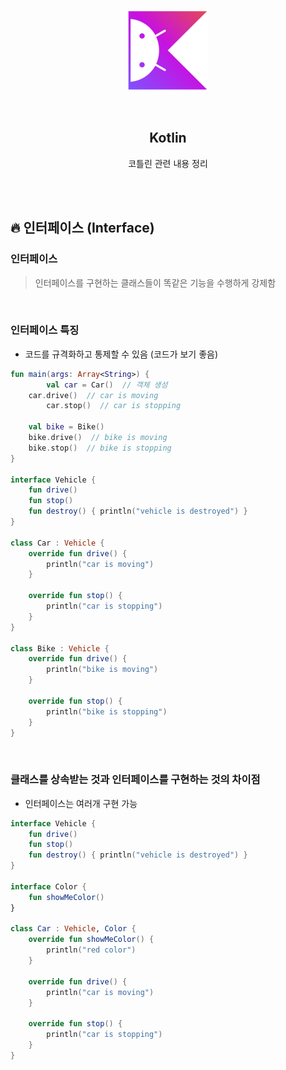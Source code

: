 <div align="center">
  <p>
    <img src="../README.assets/kotlin-hero.png">
  </p>
  <br>
  <h2>Kotlin</h2>
  <p>코틀린 관련 내용 정리</p>
  <br>
  <br>
</div>

## 🔥 인터페이스 (Interface)

### 인터페이스

> 인터페이스를 구현하는 클래스들이 똑같은 기능을 수행하게 강제함
>

<br>

### 인터페이스 특징

- 코드를 규격화하고 통제할 수 있음 (코드가 보기 좋음)

```kotlin
fun main(args: Array<String>) {
		val car = Car()  // 객체 생성
  	car.drive()  // car is moving
		car.stop()  // car is stopping
  
  	val bike = Bike()
  	bike.drive()  // bike is moving
  	bike.stop()  // bike is stopping
}

interface Vehicle {
  	fun drive()
  	fun stop()
  	fun destroy() { println("vehicle is destroyed") }
}

class Car : Vehicle {
  	override fun drive() {
      	println("car is moving")
    } 
  
  	override fun stop() {
      	println("car is stopping")
    }
}

class Bike : Vehicle {
  	override fun drive() {
      	println("bike is moving")
    } 
  
  	override fun stop() {
      	println("bike is stopping")
    }
}
```

<br>

### 클래스를 상속받는 것과 인터페이스를 구현하는 것의 차이점

- 인터페이스는 여러개 구현 가능

```kotlin
interface Vehicle {
  	fun drive()
  	fun stop()
  	fun destroy() { println("vehicle is destroyed") }
}

interface Color {
  	fun showMeColor()
}

class Car : Vehicle, Color {
  	override fun showMeColor() {
      	println("red color")
    } 
  
  	override fun drive() {
      	println("car is moving")
    } 
  
  	override fun stop() {
      	println("car is stopping")
    }
}
```
